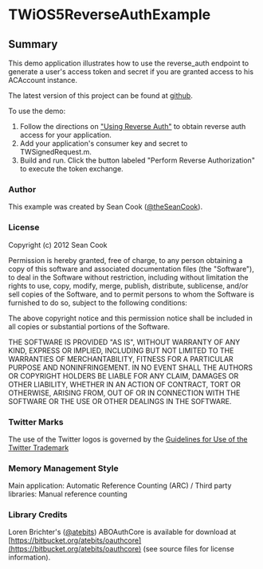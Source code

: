 #	TWiOS5ReverseAuthExample #
##	Summary ##
This demo application illustrates how to use the reverse_auth endpoint to generate a user's access token and secret if you are granted access to his ACAccount instance.

The latest version of this project can be found at [github](https://github.com/seancook/TWiOS5ReverseAuthExample).

To use the demo:

1. Follow the directions on ["Using Reverse Auth"](https://dev.twitter.com/docs/ios/using-reverse-auth) to obtain reverse auth access for your application.
2. Add your application's consumer key and secret to TWSignedRequest.m.
3. Build and run.  Click the button labeled "Perform Reverse Authorization" to execute the token exchange.

###  Author ###
This example was created by Sean Cook ([@theSeanCook](http://twitter.com/theSeanCook)).

###  License ###
Copyright (c) 2012 Sean Cook

Permission is hereby granted, free of charge, to any person obtaining a copy of this software and associated documentation files (the "Software"), to deal in the Software without restriction, including without limitation the rights to use, copy, modify, merge, publish, distribute, sublicense, and/or sell copies of the Software, and to permit persons to whom the Software is furnished to do so, subject to the following conditions:

The above copyright notice and this permission notice shall be included in all copies or substantial portions of the Software.

THE SOFTWARE IS PROVIDED "AS IS", WITHOUT WARRANTY OF ANY KIND, EXPRESS OR IMPLIED, INCLUDING BUT NOT LIMITED TO THE WARRANTIES OF MERCHANTABILITY, FITNESS FOR A PARTICULAR PURPOSE AND NONINFRINGEMENT. IN NO EVENT SHALL THE AUTHORS OR COPYRIGHT HOLDERS BE LIABLE FOR ANY CLAIM, DAMAGES OR OTHER LIABILITY, WHETHER IN AN ACTION OF CONTRACT, TORT OR OTHERWISE, ARISING FROM, OUT OF OR IN CONNECTION WITH THE SOFTWARE OR THE USE OR OTHER DEALINGS IN THE SOFTWARE.

### Twitter Marks ###
The use of the Twitter logos is governed by the [Guidelines for Use of the Twitter Trademark](https://support.twitter.com/articles/77641-guidelines-for-use-of-the-twitter-trademark)
### Memory Management Style ###
Main application:  Automatic Reference Counting (ARC) / Third party libraries: Manual reference counting
### Library Credits ###
Loren Brichter's ([@atebits](http://twitter.com/lorenb)) ABOAuthCore is available for download at [https://bitbucket.org/atebits/oauthcore](https://bitbucket.org/atebits/oauthcore) (see source files for license information).